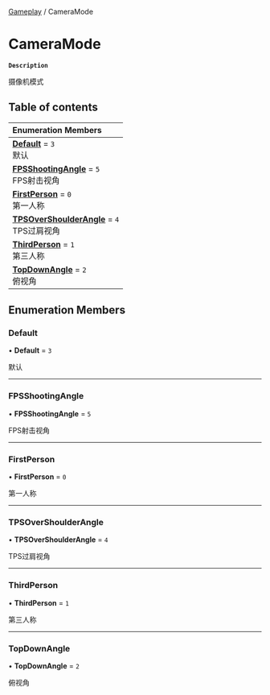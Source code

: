 [Gameplay](../modules/Gameplay.Gameplay.md) / CameraMode

# CameraMode <Badge type="tip" text="Enumeration" /> <Score text="CameraMode" />

**`Description`**

摄像机模式

## Table of contents

| Enumeration Members |
| :-----|
| **[Default](Gameplay.CameraMode.md#default)** = ``3`` <br> 默认|
| **[FPSShootingAngle](Gameplay.CameraMode.md#fpsshootingangle)** = ``5`` <br> FPS射击视角|
| **[FirstPerson](Gameplay.CameraMode.md#firstperson)** = ``0`` <br> 第一人称|
| **[TPSOverShoulderAngle](Gameplay.CameraMode.md#tpsovershoulderangle)** = ``4`` <br> TPS过肩视角|
| **[ThirdPerson](Gameplay.CameraMode.md#thirdperson)** = ``1`` <br> 第三人称|
| **[TopDownAngle](Gameplay.CameraMode.md#topdownangle)** = ``2`` <br> 俯视角|

## Enumeration Members

### Default <Score text="Default" /> 

• **Default** = ``3``

默认

___

### FPSShootingAngle <Score text="FPSShootingAngle" /> 

• **FPSShootingAngle** = ``5``

FPS射击视角

___

### FirstPerson <Score text="FirstPerson" /> 

• **FirstPerson** = ``0``

第一人称

___

### TPSOverShoulderAngle <Score text="TPSOverShoulderAngle" /> 

• **TPSOverShoulderAngle** = ``4``

TPS过肩视角

___

### ThirdPerson <Score text="ThirdPerson" /> 

• **ThirdPerson** = ``1``

第三人称

___

### TopDownAngle <Score text="TopDownAngle" /> 

• **TopDownAngle** = ``2``

俯视角
